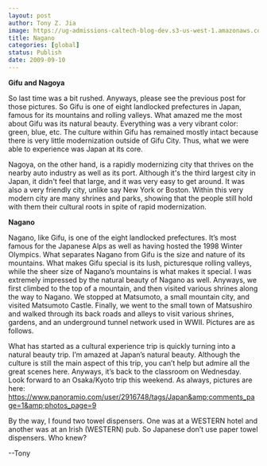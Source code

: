 ```yaml
---
layout: post
author: Tony Z. Jia
image: https://ug-admissions-caltech-blog-dev.s3-us-west-1.amazonaws.com/old_pictures/caltech_as_it_happens/6a0105349b8251970b0120a5ad6fd7970c.jpg
title: Nagano
categories: [global]
status: Publish
date: 2009-09-10
---
```


**Gifu and Nagoya**

So last time was a bit rushed. Anyways, please see the previous post for those pictures. So Gifu is one of eight landlocked prefectures in Japan, famous for its mountains and rolling valleys. What amazed me the most about Gifu was its natural beauty. Everything was a very vibrant color: green, blue, etc. The culture within Gifu has remained mostly intact because there is very little modernization outside of Gifu City. Thus, what we were able to experience was Japan at its core.

Nagoya, on the other hand, is a rapidly modernizing city that thrives on the nearby auto industry as well as its port. Although it's the third largest city in Japan, it didn't feel that large, and it was very easy to get around. It was also a very friendly city, unlike say New York or Boston. Within this very modern city are many shrines and parks, showing that the people still hold with them their cultural roots in spite of rapid modernization.

**Nagano**

Nagano, like Gifu, is one of the eight landlocked prefectures. It’s most famous for the Japanese Alps as well as having hosted the 1998 Winter Olympics. What separates Nagano from Gifu is the size and nature of its mountains. What makes Gifu special is its lush, picturesque rolling valleys, while the sheer size of Nagano’s mountains is what makes it special. I was extremely impressed by the natural beauty of Nagano as well. Anyways, we first climbed to the top of a mountain, and then visited various shrines along the way to Nagano. We stopped at Matsumoto, a small mountain city, and visited Matsumoto Castle. Finally, we went to the small town of Matsushiro and walked through its back roads and alleys to visit various shrines, gardens, and an underground tunnel network used in WWII. Pictures are as follows.

What has started as a cultural experience trip is quickly turning into a natural beauty trip. I’m amazed at Japan’s natural beauty. Although the culture is still the main aspect of this trip, you can’t help but admire all the great scenes here. Anyways, it’s back to the classroom on Wednesday. Look forward to an Osaka/Kyoto trip this weekend. As always, pictures are here: <a href="https://www.panoramio.com/user/2916748/tags/Japan&amp;comments_page=1&amp;photos_page=9">https://www.panoramio.com/user/2916748/tags/Japan&amp;comments_page=1&amp;photos_page=9</a>

By the way, I found two towel dispensers. One was at a WESTERN hotel and another was at an Irish (WESTERN) pub. So Japanese don’t use paper towel dispensers. Who knew?

--Tony

